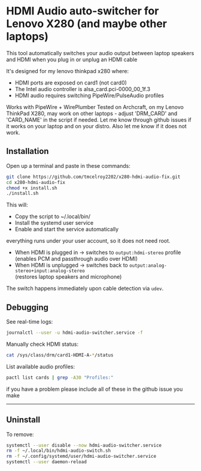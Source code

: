 # HDMI Audio auto-switcher for Lenovo X280 (and maybe other laptops)

This tool automatically switches your audio output between laptop speakers and HDMI when you plug in or unplug an HDMI cable

It's designed for my lenovo thinkpad x280 where:
- HDMI ports are exposed on card1 (not card0)
- The Intel audio controller is alsa_card.pci-0000_00_1f.3
- HDMI audio requires switching PipeWire/PulseAudio profiles

Works with PipeWire + WirePlumber
Tested on Archcraft, on my Lenovo ThinkPad X280, may work on other laptops - adjust 'DRM_CARD' and 'CARD_NAME' in the script if needed. Let me know through github issues if it works on your laptop and on your distro. Also let me know if it does not work. 

## Installation

Open up a terminal and paste in these commands: 

```bash
git clone https://github.com/tmcelroy2202/x280-hdmi-audio-fix.git
cd x280-hdmi-audio-fix
chmod +x install.sh
./install.sh
```

This will:
- Copy the script to ~/.local/bin/
- Install the systemd user service
- Enable and start the service automatically

everything runs under your user account, so it does not need root.

- When HDMI is plugged in → switches to `output:hdmi-stereo` profile  
  (enables PCM and passthrough audio over HDMI)
- When HDMI is unplugged → switches back to `output:analog-stereo+input:analog-stereo`  
  (restores laptop speakers and microphone)

The switch happens immediately upon cable detection via `udev`.

## Debugging

See real-time logs:
```bash
journalctl --user -u hdmi-audio-switcher.service -f
```

Manually check HDMI status:
```bash
cat /sys/class/drm/card1-HDMI-A-*/status
```

List available audio profiles:
```bash
pactl list cards | grep -A30 "Profiles:"
```

if you have a problem please include all of these in the github issue you make

---

## Uninstall

To remove:

```bash
systemctl --user disable --now hdmi-audio-switcher.service
rm -f ~/.local/bin/hdmi-audio-switch.sh
rm -f ~/.config/systemd/user/hdmi-audio-switcher.service
systemctl --user daemon-reload
```




